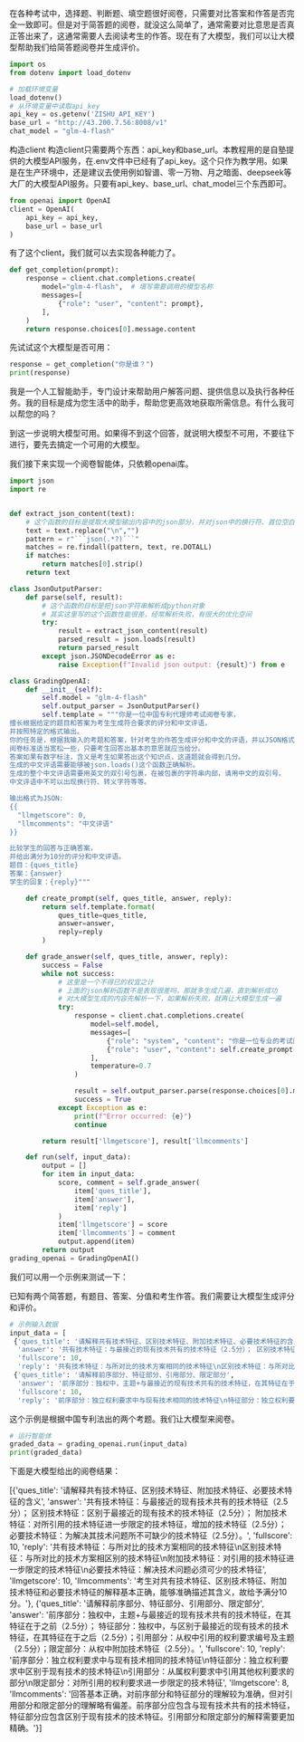 在各种考试中，选择题、判断题、填空题很好阅卷，只需要对比答案和作答是否完全一致即可。但是对于简答题的阅卷，就没这么简单了，通常需要对比意思是否真正答出来了，这通常需要人去阅读考生的作答。现在有了大模型，我们可以让大模型帮助我们给简答题阅卷并生成评价。


```python
import os
from dotenv import load_dotenv

# 加载环境变量
load_dotenv()
# 从环境变量中读取api_key
api_key = os.getenv('ZISHU_API_KEY')
base_url = "http://43.200.7.56:8008/v1"
chat_model = "glm-4-flash"
```

构造client
构造client只需要两个东西：api_key和base_url。本教程用的是自塾提供的大模型API服务，在.env文件中已经有了api_key。这个只作为教学用。如果是在生产环境中，还是建议去使用例如智谱、零一万物、月之暗面、deepseek等大厂的大模型API服务。只要有api_key、base_url、chat_model三个东西即可。

```python
from openai import OpenAI
client = OpenAI(
    api_key = api_key,
    base_url = base_url
)
```

有了这个client，我们就可以去实现各种能力了。


```python
def get_completion(prompt):
    response = client.chat.completions.create(
        model="glm-4-flash",  # 填写需要调用的模型名称
        messages=[
            {"role": "user", "content": prompt},
        ],
    )
    return response.choices[0].message.content
```

先试试这个大模型是否可用：
```python
response = get_completion("你是谁？")
print(response)
```
我是一个人工智能助手，专门设计来帮助用户解答问题、提供信息以及执行各种任务。我的目标是成为您生活中的助手，帮助您更高效地获取所需信息。有什么我可以帮您的吗？

到这一步说明大模型可用。如果得不到这个回答，就说明大模型不可用，不要往下进行，要先去搞定一个可用的大模型。



我们接下来实现一个阅卷智能体，只依赖openai库。

```python
import json
import re


def extract_json_content(text):
    # 这个函数的目标是提取大模型输出内容中的json部分，并对json中的换行符、首位空白符进行删除
    text = text.replace("\n","")
    pattern = r"```json(.*?)```"
    matches = re.findall(pattern, text, re.DOTALL)
    if matches:
        return matches[0].strip()
    return text

class JsonOutputParser:
    def parse(self, result):
        # 这个函数的目标是把json字符串解析成python对象
        # 其实这里写的这个函数性能很差，经常解析失败，有很大的优化空间
        try:
            result = extract_json_content(result)
            parsed_result = json.loads(result)
            return parsed_result
        except json.JSONDecodeError as e:
            raise Exception(f"Invalid json output: {result}") from e

class GradingOpenAI:
    def __init__(self):
        self.model = "glm-4-flash"
        self.output_parser = JsonOutputParser()
        self.template = """你是一位中国专利代理师考试阅卷专家，
擅长根据给定的题目和答案为考生生成符合要求的评分和中文评语，
并按照特定的格式输出。
你的任务是，根据我输入的考题和答案，针对考生的作答生成评分和中文的评语，并以JSON格式返回。
阅卷标准适当宽松一些，只要考生回答出基本的意思就应当给分。
答案如果有数字标注，含义是考生如果答出这个知识点，这道题就会得到几分。
生成的中文评语需要能够被json.loads()这个函数正确解析。
生成的整个中文评语需要用英文的双引号包裹，在被包裹的字符串内部，请用中文的双引号。
中文评语中不可以出现换行符、转义字符等等。

输出格式为JSON:
{{
  "llmgetscore": 0,
  "llmcomments": "中文评语"
}}

比较学生的回答与正确答案，
并给出满分为10分的评分和中文评语。 
题目：{ques_title} 
答案：{answer} 
学生的回复：{reply}"""

    def create_prompt(self, ques_title, answer, reply):
        return self.template.format(
            ques_title=ques_title,
            answer=answer,
            reply=reply
        )

    def grade_answer(self, ques_title, answer, reply):
        success = False
        while not success:
            # 这里是一个不得已的权宜之计
            # 上面的json解析函数不是表现很差吗，那就多生成几遍，直到解析成功
            # 对大模型生成的内容先解析一下，如果解析失败，就再让大模型生成一遍
            try:
                response = client.chat.completions.create(
                    model=self.model,
                    messages=[
                        {"role": "system", "content": "你是一位专业的考试阅卷专家。"},
                        {"role": "user", "content": self.create_prompt(ques_title, answer, reply)}
                    ],
                    temperature=0.7
                )

                result = self.output_parser.parse(response.choices[0].message.content)
                success = True
            except Exception as e:
                print(f"Error occurred: {e}")
                continue

        return result['llmgetscore'], result['llmcomments']

    def run(self, input_data):
        output = []
        for item in input_data:
            score, comment = self.grade_answer(
                item['ques_title'], 
                item['answer'], 
                item['reply']
            )
            item['llmgetscore'] = score
            item['llmcomments'] = comment
            output.append(item)
        return output
grading_openai = GradingOpenAI()
```

我们可以用一个示例来测试一下：

已知有两个简答题，有题目、答案、分值和考生作答。我们需要让大模型生成评分和评价。

```python
# 示例输入数据
input_data = [
 {'ques_title': '请解释共有技术特征、区别技术特征、附加技术特征、必要技术特征的含义',
  'answer': '共有技术特征：与最接近的现有技术共有的技术特征（2.5分）； 区别技术特征：区别于最接近的现有技术的技术特征（2.5分）； 附加技术特征：对所引用的技术特征进一步限定的技术特征，增加的技术特征（2.5分）； 必要技术特征：为解决其技术问题所不可缺少的技术特征（2.5分）。',
  'fullscore': 10,
  'reply': '共有技术特征：与所对比的技术方案相同的技术特征\n区别技术特征：与所对比的技术方案相区别的技术特征\n附加技术特征：对引用的技术特征进一步限定的技术特征\n必要技术特征：解决技术问题必须可少的技术特征'},
 {'ques_title': '请解释前序部分、特征部分、引用部分、限定部分',
  'answer': '前序部分：独权中，主题+与最接近的现有技术共有的技术特征，在其特征在于之前（2.5分）； 特征部分：独权中，与区别于最接近的现有技术的技术特征，在其特征在于之后（2.5分）；引用部分：从权中引用的权利要求编号及主题 （2.5分）；限定部分：从权中附加技术特征（2.5分）。',
  'fullscore': 10,
  'reply': '前序部分：独立权利要求中与现有技术相同的技术特征\n特征部分：独立权利要求中区别于现有技术的技术特征\n引用部分：从属权利要求中引用其他权利要求的部分\n限定部分：对所引用的权利要求进一步限定的技术特征'}]
  ```

  这个示例是根据中国专利法出的两个考题。我们让大模型来阅卷。

  ```python
  # 运行智能体
graded_data = grading_openai.run(input_data)
print(graded_data)
```

下面是大模型给出的阅卷结果：

[{'ques_title': '请解释共有技术特征、区别技术特征、附加技术特征、必要技术特征的含义',
  'answer': '共有技术特征：与最接近的现有技术共有的技术特征（2.5分）； 区别技术特征：区别于最接近的现有技术的技术特征（2.5分）； 附加技术特征：对所引用的技术特征进一步限定的技术特征，增加的技术特征（2.5分）； 必要技术特征：为解决其技术问题所不可缺少的技术特征（2.5分）。',
  'fullscore': 10,
  'reply': '共有技术特征：与所对比的技术方案相同的技术特征\n区别技术特征：与所对比的技术方案相区别的技术特征\n附加技术特征：对引用的技术特征进一步限定的技术特征\n必要技术特征：解决技术问题必须可少的技术特征',
  'llmgetscore': 10,
  'llmcomments': '考生对共有技术特征、区别技术特征、附加技术特征和必要技术特征的解释基本正确，能够准确描述其含义，故给予满分10分。'},
 {'ques_title': '请解释前序部分、特征部分、引用部分、限定部分',
  'answer': '前序部分：独权中，主题+与最接近的现有技术共有的技术特征，在其特征在于之前（2.5分）； 特征部分：独权中，与区别于最接近的现有技术的技术特征，在其特征在于之后（2.5分）；引用部分：从权中引用的权利要求编号及主题 （2.5分）；限定部分：从权中附加技术特征（2.5分）。',
  'fullscore': 10,
  'reply': '前序部分：独立权利要求中与现有技术相同的技术特征\n特征部分：独立权利要求中区别于现有技术的技术特征\n引用部分：从属权利要求中引用其他权利要求的部分\n限定部分：对所引用的权利要求进一步限定的技术特征',
  'llmgetscore': 8,
  'llmcomments': '回答基本正确，对前序部分和特征部分的理解较为准确，但对引用部分和限定部分的理解略有偏差。前序部分应包含与现有技术共有的技术特征，特征部分应包含区别于现有技术的技术特征。引用部分和限定部分的解释需要更加精确。'}]